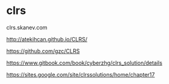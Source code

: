 # clrs
clrs.skanev.com


http://atekihcan.github.io/CLRS/


https://github.com/gzc/CLRS

https://www.gitbook.com/book/cyberzhg/clrs_solution/details

https://sites.google.com/site/clrssolutions/home/chapter17
